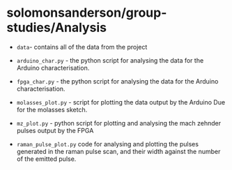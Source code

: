 # solomonsanderson/group-studies/Analysis

* `data`- contains all of the data from the project

* `arduino_char.py` - the python script for analysing the data for the Arduino
characterisation.
* `fpga_char.py` - the python script for analysing the data for the Arduino
characterisation.
* `molasses_plot.py` - script for plotting the data output by the Arduino Due
for the molasses sketch. 
* `mz_plot.py` - python script for plotting and analysing the mach zehnder
pulses output by the FPGA
* `raman_pulse_plot.py` code for analysing and plotting the pulses generated in
the raman pulse scan, and their width against the number of the emitted pulse.
